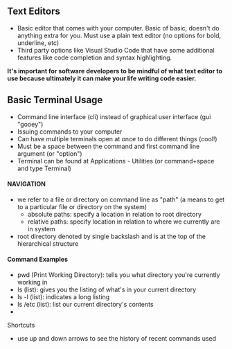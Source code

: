 ## Text Editors
- Basic editor that comes with your computer. Basic of basic, doesn't do anything extra for you. Must use a plain text editor (no options for bold, underline, etc)
- Third party options like Visual Studio Code that have some additional features like code completion and syntax highlighting. 

**It's important for software developers to be mindful of what text editor to use because ultimately it can make your life writing code easier.**

## Basic Terminal Usage

- Command line interface (cli) instead of graphical user interface (gui "gooey")
- Issuing commands to your computer
- Can have multiple terminals open at once to do different things (cool!)
- Must be a space between the command and first command line argument (or "option")
- Terminal can be found at Applications - Utilities (or command+space and type Terminal)

#### NAVIGATION 
- we refer to a file or directory on command line as "path" (a means to get to a particular file or directory on the system) 
  - absolute paths: specify a location in relation to root directory
  - relative paths: specify location in relation to where we currently are in system
- root directory denoted by single backslash and is at the top of the hierarchical structure


#### Command Examples
 - pwd (Print Working Directory): tells you what directory you're currently working in
 - ls (list): gives you the listing of what's in your current directory
 - ls -l (list): indicates a long listing
 - ls /etc (list): list our current directory's contents
 - 
 
 
 Shortcuts
 - use up and down arrows to see the history of recent commands used 


